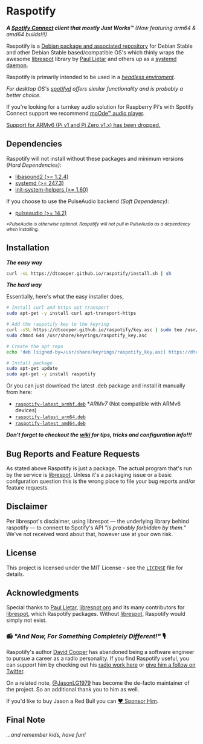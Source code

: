 # Raspotify

_**A [Spotify Connect](https://www.spotify.com/connect/) client that mostly Just Works™**_ *(Now featuring arm64 & amd64 builds!!!)*

Raspotify is a
[Debian package and associated repository](https://en.wikipedia.org/wiki/Deb_\(file_format\)) for Debian Stable and other Debian Stable based/compatible OS's 
which thinly wraps the awesome
[librespot](https://github.com/librespot-org/librespot) library by
[Paul Lietar](https://github.com/plietar) and others up as a [systemd](https://en.wikipedia.org/wiki/Systemd) [daemon](https://en.wikipedia.org/wiki/Daemon_(computing)).

Raspotify is primarily intended to be used in a _[headless enviroment](https://en.wikipedia.org/wiki/Headless_computer)_.

_For desktop OS's [spotifyd](https://spotifyd.github.io/spotifyd/installation/Raspberry-Pi.html) offers similar functionality and is probably a better choice._

If you're looking for a turnkey audio solution for Raspberry Pi's with Spotify Connect support we recommend [moOde™ audio player](https://moodeaudio.org/).

[Support for ARMv6 (Pi v1 and Pi Zero v1.x) has been dropped.](https://github.com/dtcooper/raspotify/commit/345f15c5d695736db8f90d1acc7e542803db5ca0)

## Dependencies

Raspotify will not install without these packages and minimum versions _(Hard Dependencies)_:
* [libasound2 (>= 1.2.4)](https://tracker.debian.org/pkg/libasound2)
* [systemd (>= 247.3)](https://tracker.debian.org/pkg/systemd)
* [init-system-helpers (>= 1.60)](https://tracker.debian.org/pkg/init-system-helpers)

If you choose to use the PulseAudio backend _(Soft Dependency)_:
* [pulseaudio (>= 14.2)](https://tracker.debian.org/pkg/pulseaudio)

<sup>_*PulseAudio is otherwise optional. Raspotify will not pull in PulseAudio as a dependency when installing._</sup>

## Installation

_**The easy way**_

```bash
curl -sL https://dtcooper.github.io/raspotify/install.sh | sh
```

_**The hard way**_

Essentially, here's what the easy installer does,

```bash
# Install curl and https apt transport
sudo apt-get -y install curl apt-transport-https

# Add the raspotify key to the keyring
curl -sSL https://dtcooper.github.io/raspotify/key.asc | sudo tee /usr/share/keyrings/raspotify_key.asc  > /dev/null
sudo chmod 644 /usr/share/keyrings/raspotify_key.asc

# Create the apt repo
echo 'deb [signed-by=/usr/share/keyrings/raspotify_key.asc] https://dtcooper.github.io/raspotify raspotify main' | sudo tee /etc/apt/sources.list.d/raspotify.list

# Install package
sudo apt-get update
sudo apt-get -y install raspotify
```

Or you can just download the latest .deb package and install it manually from here:
* [`raspotify-latest_armhf.deb`](https://dtcooper.github.io/raspotify/raspotify-latest_armhf.deb) *_ARMv7_ (Not compatible with ARMv6 devices)
* [`raspotify-latest_arm64.deb`](https://dtcooper.github.io/raspotify/raspotify-latest_arm64.deb)
* [`raspotify-latest_amd64.deb`](https://dtcooper.github.io/raspotify/raspotify-latest_amd64.deb)

_**Don't forget to checkout the [wiki](https://github.com/dtcooper/raspotify/wiki) for tips, tricks and configuration info!!!**_

## Bug Reports and Feature Requests

As stated above Raspotify is just a package. The actual program that's run by the service is [librespot](https://github.com/librespot-org/librespot). Unless it's a packaging issue or a basic confguration question this is the wrong place to file your bug reports and/or feature requests.

## Disclaimer

Per librespot's disclaimer, using librespot &mdash; the underlying library behind
raspotify &mdash; to connect to Spotify's API _"is probably forbidden by them."_
We've not received word about that, however use at your own risk.

## License

This project is licensed under the MIT License - see the [`LICENSE`](LICENSE)
file for details.

## Acknowledgments

Special thanks to [Paul Lietar](https://github.com/plietar), [librespot org](https://github.com/librespot-org)
and its many contributors for [librespot](https://github.com/librespot-org/librespot),
which Raspotify packages. Without [librespot](https://github.com/librespot-org/librespot),
Raspotify would simply not exist.

### 📻 _"And Now, For Something Completely Different!"_ 🎙️

Raspotify's author [David Cooper](https://jew.pizza/) has abandoned being a software
engineer to pursue a career as a radio personality. If you find Raspotify useful, you
can support him by checking out his [radio work here](https://jew.pizza/) or
[give him a follow on Twitter](https://twitter.com/dtcooper).

On a related note, [@JasonLG1979](https://github.com/JasonLG1979) has become the
de-facto maintainer of the project. So an additional thank you to him as well.

If you'd like to buy Jason a Red Bull you can [❤️ Sponsor Him](https://github.com/sponsors/JasonLG1979).

## Final Note

_...and remember kids, have fun!_
